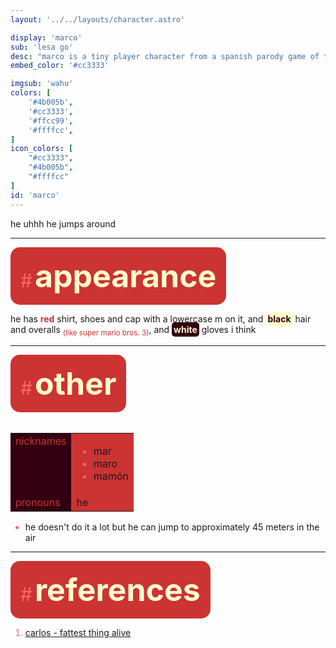 ```yaml
---
layout: '../../layouts/character.astro'

display: 'marco'
sub: 'lesa go'
desc: "marco is a tiny player character from a spanish parody game of the original super mario series (i don't own that!) that is filled with shitposts to the brim, carlos<a href='#references'><sup>[1]</sup></a> comes from this type of game too"
embed_color: '#cc3333'

imgsub: 'wahu'
colors: [
    '#4b005b',
    '#cc3333',
    '#ffcc99',
    '#ffffcc',
]
icon_colors: [
    "#cc3333",
    "#4b005b",
    "#ffffcc"
]
id: 'marco'
---
```

<style>
    :root {
        --header-color: #200;
        --header-logo-color-1: #ffc;
        --header-logo-color-2: #c33;

        --col-bright: #ffc;
        --col-light: #f66;
        --col-main: #c33;
        --col-dim: #603;
        --col-dark: #301;

        --col-bg: #301;
        --col-char-bg: #f66;

        --col-link: #c33;
        --col-link-hover: #f66
    }    

    td {
        background-color: var(--col-main);
    }

    td.name {
        background-color: var(--col-dark);
        color: var(--col-main);
        box-shadow: unset;
        align-content: start;
    }

    li::marker {
        color: var(--col-light);  
    }

    .white {
        color: var(--col-bright);
        background-color: var(--col-dark);
        padding: 3px;
        border-radius: 5px;
    }

    .black {
        color: var(--col-dark);
        background-color: var(--col-bright);
        padding: 3px;
        border-radius: 5px;
    }


</style>

he uhhh he jumps around

<hr>
<section id="appearance" style="text-align: left">

<div style="background-color: var(--col-main); padding: 16px; border-radius: 15px; width: fit-content;">
<a style="text-decoration: none;" href="#appearance">
<span style="font-size: 30px; color: var(--col-light)">#</span>
<span style="font-weight: bolder; font-size: 50px; margin: 0; margin-top: 30px; color: var(--col-bright)">
appearance
</span>
</a>
</div>

he has <span style="color: #c33;">**red**</span> shirt, shoes and cap with a lowercase m on it, and <span class="black">**black**</span> hair and overalls <sub style="color: #c33;">(like super mario bros. 3)</sub>, and <span class="white">**white**</span> gloves i think

</section>

<hr>
<section id="other" style="text-align: left">

<div style="background-color: var(--col-main); padding: 16px; border-radius: 15px; width: fit-content;">
<a style="text-decoration: none;" href="#other">
<span style="font-size: 30px; color: var(--col-light)">#</span>
<span style="font-weight: bolder; font-size: 50px; margin: 0; margin-top: 30px; color: var(--col-bright)">
other
</span>
</a>
</div>

<br>
<table>

<tr>
    <td class="name">nicknames</td>
    <td>

- mar
- maro
- mamón

</td>
</tr>

<tr>
    <td class="name">pronouns</td>
    <td>he</td>
</tr>

</table>

- he doesn't do it a lot but he can jump to approximately 45 meters in the air

</section>
<hr>
<section id="references" style="text-align: left">

<div style="background-color: var(--col-main); padding: 16px; border-radius: 15px; width: fit-content;">
<a style="text-decoration: none;" href="#references">
<span style="font-size: 30px; color: var(--col-light)">#</span>
<span style="font-weight: bolder; font-size: 50px; margin: 0; margin-top: 30px; color: var(--col-bright)">
references
</span>
</a>
</div>
<ol>
<li>

[carlos - fattest thing alive](/characters/carlos)

</li>
</ol>
</section>